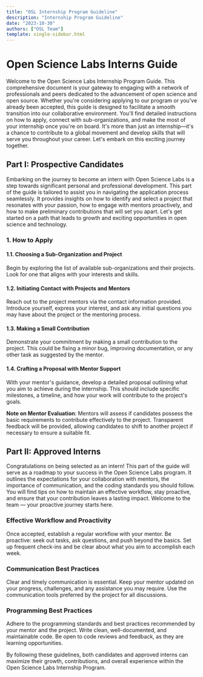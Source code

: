 ```yaml
---
title: "OSL Internship Program Guideline"
description: "Internship Program Guideline"
date: "2023-10-30"
authors: ["OSL Team"]
template: single-sidebar.html
---
```


# Open Science Labs Interns Guide

Welcome to the Open Science Labs Internship Program Guide. This comprehensive
document is your gateway to engaging with a network of professionals and peers
dedicated to the advancement of open science and open source. Whether you're
considering applying to our program or you've already been accepted, this guide
is designed to facilitate a smooth transition into our collaborative
environment. You'll find detailed instructions on how to apply, connect with
sub-organizations, and make the most of your internship once you're on board.
It's more than just an internship—it's a chance to contribute to a global
movement and develop skills that will serve you throughout your career. Let's
embark on this exciting journey together.

## Part I: Prospective Candidates

Embarking on the journey to become an intern with Open Science Labs is a step
towards significant personal and professional development. This part of the
guide is tailored to assist you in navigating the application process
seamlessly. It provides insights on how to identify and select a project that
resonates with your passion, how to engage with mentors proactively, and how to
make preliminary contributions that will set you apart. Let's get started on a
path that leads to growth and exciting opportunities in open science and
technology.

### 1. How to Apply

#### 1.1. Choosing a Sub-Organization and Project

Begin by exploring the list of available sub-organizations and their projects.
Look for one that aligns with your interests and skills.

#### 1.2. Initiating Contact with Projects and Mentors

Reach out to the project mentors via the contact information provided. Introduce
yourself, express your interest, and ask any initial questions you may have
about the project or the mentoring process.

#### 1.3. Making a Small Contribution

Demonstrate your commitment by making a small contribution to the project. This
could be fixing a minor bug, improving documentation, or any other task as
suggested by the mentor.

#### 1.4. Crafting a Proposal with Mentor Support

With your mentor's guidance, develop a detailed proposal outlining what you aim
to achieve during the internship. This should include specific milestones, a
timeline, and how your work will contribute to the project's goals.

**Note on Mentor Evaluation**: Mentors will assess if candidates possess the
basic requirements to contribute effectively to the project. Transparent
feedback will be provided, allowing candidates to shift to another project if
necessary to ensure a suitable fit.

## Part II: Approved Interns

Congratulations on being selected as an intern! This part of the guide will
serve as a roadmap to your success in the Open Science Labs program. It outlines
the expectations for your collaboration with mentors, the importance of
communication, and the coding standards you should follow. You will find tips on
how to maintain an effective workflow, stay proactive, and ensure that your
contribution leaves a lasting impact. Welcome to the team — your proactive
journey starts here.

### Effective Workflow and Proactivity

Once accepted, establish a regular workflow with your mentor. Be proactive: seek
out tasks, ask questions, and push beyond the basics. Set up frequent check-ins
and be clear about what you aim to accomplish each week.

### Communication Best Practices

Clear and timely communication is essential. Keep your mentor updated on your
progress, challenges, and any assistance you may require. Use the communication
tools preferred by the project for all discussions.

### Programming Best Practices

Adhere to the programming standards and best practices recommended by your
mentor and the project. Write clean, well-documented, and maintainable code. Be
open to code reviews and feedback, as they are learning opportunities.

By following these guidelines, both candidates and approved interns can maximize
their growth, contributions, and overall experience within the Open Science Labs
Internship Program.
